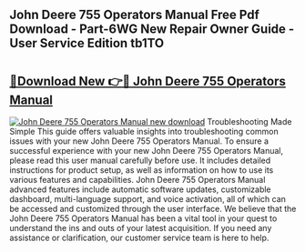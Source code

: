 ## John Deere 755 Operators Manual Free Pdf Download - Part-6WG New Repair Owner Guide - User Service Edition tb1TO

# <h2><a href="http://bc45251.oget.top/?id=John+Deere+755+Operators+Manual">🔗Download New 👉🔴 John Deere 755 Operators Manual</a></h2>

[![John Deere 755 Operators Manual new download](https://i.imgur.com/5g1atiW.png)](http://bc45251.oget.top/?id=John+Deere+755+Operators+Manual)
Troubleshooting Made Simple This guide offers valuable insights into troubleshooting common issues with your new John Deere 755 Operators Manual. To ensure a successful experience with your new John Deere 755 Operators Manual, please read this user manual carefully before use. It includes detailed instructions for product setup, as well as information on how to use its various features and capabilities. John Deere 755 Operators Manual advanced features include automatic software updates, customizable dashboard, multi-language support, and voice activation, all of which can be accessed and customized through the user interface. We believe that the John Deere 755 Operators Manual has been a vital tool in your quest to understand the ins and outs of your latest acquisition. If you need any assistance or clarification, our customer service team is here to help.
